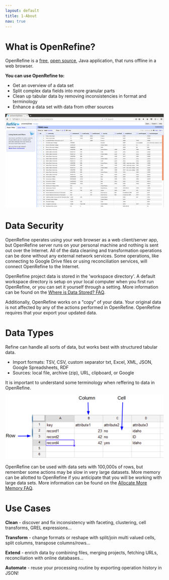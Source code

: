 ```yaml
---
layout: default
title: 1-About
nav: true
---
```


# What is OpenRefine?

OpenRefine is a [free](https://www.gnu.org/philosophy/free-sw.en.html), [open source](https://github.com/OpenRefine/OpenRefine), Java application, that runs offline in a web browser.

**You can use OpenRefine to:**
 * Get an overview of a data set
 * Split complex data fields into more granular parts
 * Clean up tabular data by removing inconsistencies in format and terminology
 * Enhance a data set with data from other sources

![Refine Screenshot](images/refine.png)

# Data Security

OpenRefine operates using your web browser as a web client/server app, but OpenRefine server runs on your personal machine and nothing is sent out over the Internet. All of the data cleaning and transformation operations can be done without any external network services. Some operations, like connecting to Google Drive files or using reconciliation services, will connect OpenRefine to the Internet.

OpenRefine project data is stored in the 'workspace directory'. A default workspace directory is setup on your local computer when you first run OpenRefine, or you can set it yourself through a setting. More information can be found on the [Where is Data Stored? FAQ](https://github.com/OpenRefine/OpenRefine/wiki/FAQ%3A-Where-Is-Data-Stored%3F).

Additionally, OpenRefine works on a "copy" of your data. Your original data is not affected by any of the actions performed in OpenRefine. OpenRefine requires that your export your updated data.

# Data Types

Refine can handle all sorts of data, but works best with structured tabular data.

- Import formats: TSV, CSV, custom separator txt, Excel, XML, JSON, Google Spreadsheets, RDF
- Sources: local file, archive (zip), URL, clipboard, or Google

It is important to understand some terminology when reffering to data in OpenRefine.

![table](images/table.png)

OpenRefine can be used with data sets with 100,000s of rows, but remember some actions may be slow in very large datasets. More memory can be allotted to OpenRefine if you anticipate that you will be working with large data sets. More information can be found on the [Allocate More Memory FAQ](https://github.com/OpenRefine/OpenRefine/wiki/FAQ:-Allocate-More-Memory).

# Use Cases

**Clean** - discover and fix inconsistency with faceting, clustering, cell transforms, GREL expressions...

**Transform** - change formats or reshape with split/join multi valued cells, split columns, transpose columns/rows...

**Extend** - enrich data by combining files, merging projects, fetching URLs, reconciliation with online databases...

**Automate** - reuse your processing routine by exporting operation history in JSON!
